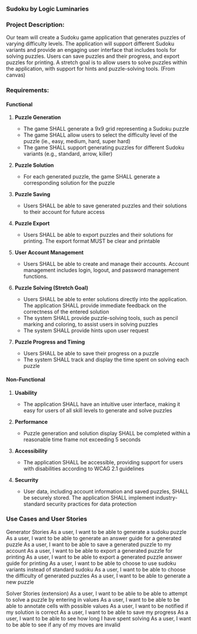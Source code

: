 ### Sudoku by Logic Luminaries

### Project Description:
Our team will create a Sudoku game application that generates puzzles of varying difficulty levels. The application will support different Sudoku variants and provide an engaging user interface that includes tools for solving puzzles. Users can save puzzles and their progress, and export puzzles for printing. A stretch goal is to allow users to solve puzzles within the application, with support for hints and puzzle-solving tools. (From canvas)

### Requirements:

#### Functional

1. **Puzzle Generation**
   - The game SHALL generate a 9x9 grid representing a Sudoku puzzle
   - The game SHALL allow users to select the difficulty level of the puzzle (ie., easy, medium, hard, super hard)
   - The game SHALL support generating puzzles for different Sudoku variants (e.g., standard, arrow, killer)

2. **Puzzle Solution**
   - For each generated puzzle, the game SHALL generate a corresponding solution for the puzzle

3. **Puzzle Saving**
   - Users SHALL be able to save generated puzzles and their solutions to their account for future access

4. **Puzzle Export**
   - Users SHALL be able to export puzzles and their solutions for printing. The export format MUST be clear and printable

5. **User Account Management**
   - Users SHALL be able to create and manage their accounts. Account management includes login, logout, and password management functions.

6. **Puzzle Solving (Stretch Goal)**
   - Users SHALL be able to enter solutions directly into the application. The application SHALL provide immediate feedback on the correctness of the entered solution
   - The system SHALL provide puzzle-solving tools, such as pencil marking and coloring, to assist users in solving puzzles
   - The system SHALL provide hints upon user request

7. **Puzzle Progress and Timing**
   - Users SHALL be able to save their progress on a puzzle
   - The system SHALL track and display the time spent on solving each puzzle

#### Non-Functional 

1. **Usability**
   - The application SHALL have an intuitive user interface, making it easy for users of all skill levels to generate and solve puzzles

2. **Performance**
   - Puzzle generation and solution display SHALL be completed within a reasonable time frame not exceeding 5 seconds

3. **Accessibility**
   - The application SHALL be accessible, providing support for users with disabilities according to WCAG 2.1 guidelines

4. **Securrity**
   - User data, including account information and saved puzzles, SHALL be securely stored. The application SHALL implement industry-standard security practices for data protection

### Use Cases and User Stories
Generator Stories
As a user, I want to be able to generate a sudoku puzzle
As a user, I want to be able to generate an answer guide for a generated puzzle
As a user, I want to be able to save a generated puzzle to my account
As a user, I want to be able to export a generated puzzle for printing 
As a user, I want to be able to export a generated puzzle answer guide for printing
As a user, I want to be able to choose to use sudoku variants instead of standard sudoku
As a user, I want to be able to choose the difficulty of generated puzzles
As a user, I want to be able to generate a new puzzle

Solver Stories (extension)
As a user, I want to be able to be able to attempt to solve a puzzle by entering in values
As a user, I want to be able to be able to annotate cells with possible values
As a user, I want to be notified if my solution is correct
As a user, I want to be able to save my progress
As a user, I want to be able to see how long I have spent solving
As a user, I want to be able to see if any of my moves are invalid

